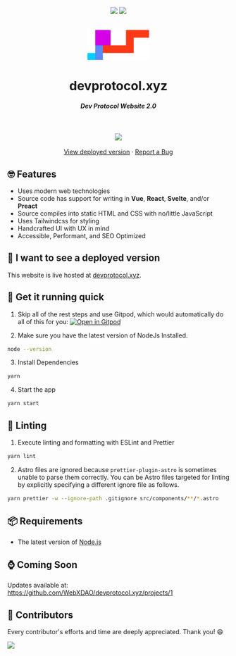<div align="center"><p><a href="https://app.netlify.com/sites/devprotocol/deploys"><img src="https://img.shields.io/netlify/bddfebe4-8553-4de6-9ddb-522ce7f67842?style=flat-square&logo=netlify&color=darkcyan"></a> <a href="https://discord.gg/VwJp4KM"><img src="https://img.shields.io/discord/547215761341546497?style=flat-square&logo=discord&colorB=5865F2"></a> </p><br> <img height="70px" src="https://github.com/WebXDAO/devprotocol.xyz/raw/main/public/assets/logo.png"><br><h1>devprotocol.xyz</h1><h5>Dev Protocol Website 2.0</h5><br><p><img src="https://user-images.githubusercontent.com/91655303/136316732-199891d1-9983-4370-b221-e972bc566d22.png" height="400"></p><p><a href="https://user-images.githubusercontent.com/91655303/136316732-199891d1-9983-4370-b221-e972bc566d22.png"></a> <a href="https://devprotocol.xyz/">View deployed version</a> · <a href="https://github.com/WebXDAO/devprotocol.xyz/issues/new?assignees=&labels=bug&template=bug_report.yml&title=%5BBUG%5D+%3Cdescription%3E">Report a Bug</a></p></div>

## 🤓 Features

- Uses modern web technologies
- Source code has support for writing in **Vue**, **React**, **Svelte**, and/or **Preact**
- Source compiles into static HTML and CSS with no/little JavaScript
- Uses Tailwindcss for styling
- Handcrafted UI with UX in mind
- Accessible, Performant, and SEO Optimized

## 🤔 I want to see a deployed version

This website is live hosted at [devprotocol.xyz](https://devprotocol.xyz).

## 🚀 Get it running quick

1.  Skip all of the rest steps and use Gitpod, which would automatically do all of this for you: [![Open in Gitpod](https://gitpod.io/button/open-in-gitpod.svg)](https://gitpod.io/#https://github.com/WebXDAO/devprotocol.xyz)

2.  Make sure you have the latest version of NodeJs Installed.

```bash
node --version
```

3.  Install Dependencies

```bash
yarn
```

4.  Start the app

```bash
yarn start
```

## 🔖 Linting

1. Execute linting and formatting with ESLint and Prettier

```bash
yarn lint
```

2. Astro files are ignored because `prettier-plugin-astro` is sometimes unable to parse them correctly. You can be Astro files targeted for linting by explicitly specifying a different ignore file as follows.

```bash
yarn prettier -w --ignore-path .gitignore src/components/**/*.astro
```

## 📦 Requirements

- The latest version of [Node.js](https://nodejs.org)

## ⌚ Coming Soon

Updates available at: https://github.com/WebXDAO/devprotocol.xyz/projects/1

## 💖 Contributors

Every contributor's efforts and time are deeply appreciated. Thank you! :smile:

<a href = "https://github.com/WebXDAO/devprotocol.xyz/graphs/contributors">
  <img src = "https://contrib.rocks/image?repo=WebXDAO/devprotocol.xyz"/>
</a>
